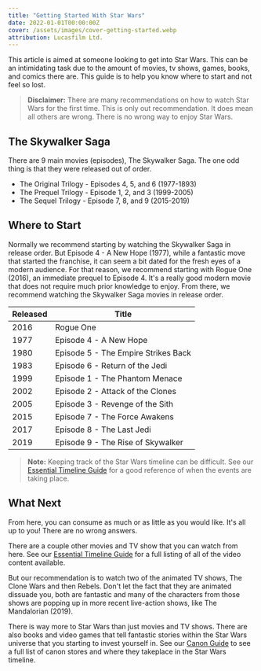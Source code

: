 ```yaml
---
title: "Getting Started With Star Wars"
date: 2022-01-01T00:00:00Z
cover: /assets/images/cover-getting-started.webp
attribution: Lucasfilm Ltd.
---
```


This article is aimed at someone looking to get into Star Wars. This can be an intimidating task due to the amount of movies, tv shows, games, books, and comics there are. This guide is to help you know where to start and not feel so lost.

> **Disclaimer:** There are many recommendations on how to watch Star Wars for the first time. This is only out recommendation. It does mean all others are wrong. There is no wrong way to enjoy Star Wars.

## The Skywalker Saga
There are 9 main movies (episodes), The Skywalker Saga. The one odd thing is that they were released out of order.
- The Original Trilogy - Episodes 4, 5, and 6 (1977-1893)
- The Prequel Trilogy - Episode 1, 2, and 3 (1999-2005)
- The Sequel Trilogy - Episode 7, 8, and 9 (2015-2019)
## Where to Start
Normally we recommend starting by watching the Skywalker Saga in release order. But Episode 4 - A New Hope (1977), while a fantastic move that started the franchise, it can seem a bit dated for the fresh eyes of a modern audience. For that reason, we recommend starting with Rogue One (2016), an immediate prequel to Episode 4. It's a really good modern movie that does not require much prior knowledge to enjoy. From there, we recommend watching the Skywalker Saga movies in release order.

| Released | Title |
| ------------ | ----- |
| 2016 | Rogue One |
| 1977 | Episode 4 - A New Hope |
| 1980 | Episode 5 - The Empire Strikes Back |
| 1983 | Episode 6 - Return of the Jedi |
| 1999 | Episode 1 - The Phantom Menace |
| 2002 | Episode 2 - Attack of the Clones |
| 2005 | Episode 3 - Revenge of the Sith
| 2015 | Episode 7 - The Force Awakens |
| 2017 | Episode 8 - The Last Jedi |
| 2019 | Episode 9 - The Rise of Skywalker |

> **Note:** Keeping track of the Star Wars timeline can be difficult. See our [Essential Timeline Guide](/guides/essential-timeline-guide) for a good reference of when the events are taking place.

## What Next

From here, you can consume as much or as little as you would like. It's all up to you! There are no wrong answers.

There are a couple other movies and TV show that you can watch from here. See our [Essential Timeline Guide](/guides/essential-timeline-guide) for a full listing of all of the video content available.

But our recommendation is to watch two of the animated TV shows, The Clone Wars and then Rebels. Don't let the fact that they are animated dissuade you, both are fantastic and many of the characters from those shows are popping up in more recent live-action shows, like The Mandalorian (2019).

There is way more to Star Wars than just movies and TV shows. There are also books and video games that tell fantastic stories within the Star Wars universe that you starting to invest yourself in. See our [Canon Guide](/guides/canon-guide/) to see a full list of canon stores and where they takeplace in the Star Wars timeline.
